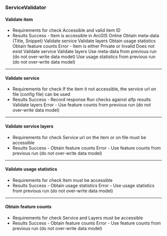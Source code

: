 ### ServiceValidator
#### Validate item
- Requirements for check
Accessible and valid item ID
- Results
Success -   Item is accessible in ArcGIS Online
            Obtain meta-data (Title, Snippet)
            Validate service
            Validate layers
            Obtain usage statistics
            Obtain feature counts
Error   -   Item is either Private or Invalid
            Does not exist
            Validate service
            Validate layers
            Use meta-data from previous run (do not over-write data model)
            Use usage statistics from previous run (do not over-write data model)

------------

#### Validate service
- Requirements for check
If the item it not accessible, the service url on file (config file) can be used
- Results
Success -   Record response
            Run checks against alfp results
            Validate layers
Error   -   Use feature counts from previous run (do not over-write data model)

------------

#### Validate service layers
- Requirements for check
Service url on the item or on file must be accessible
- Results
Success -   Obtain feature counts
Error   -   Use feature counts from previous run (do not over-write data model)
---------------------------
#### Validate usage statistics
- Requirements for check
Item must be accessible
- Results
Success -   Obtain usage statistics
Error   -   Use usage statistics from previous run (do not over-write data model)
---------------------------
#### Obtain feature counts
- Requirements for check
Service and Layers must be accessible
- Results
Success -   Obtain feature counts
Error   -   Use feature counts from previous run (do not over-write data model)